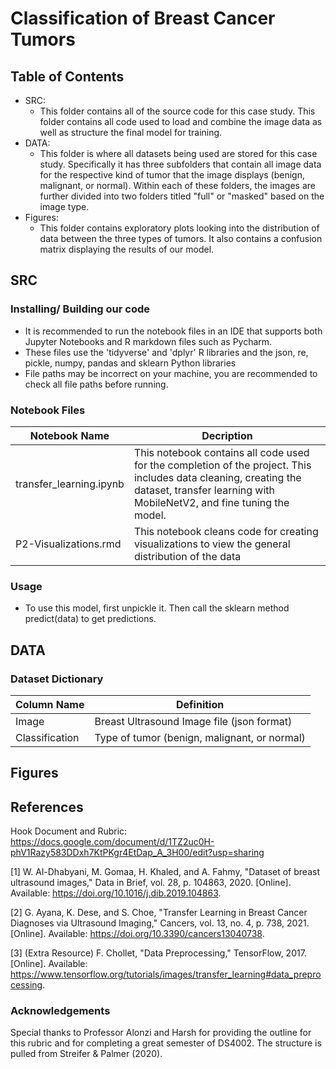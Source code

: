 # Classification of Breast Cancer Tumors

## Table of Contents
- SRC:
  - This folder contains all of the source code for this case study. This folder contains all code used to load and combine the image data as well as structure the final model for training.
- DATA:
  - This folder is where all datasets being used are stored for this case study. Specifically it has three subfolders that contain all image data for the respective kind of tumor that the image displays (benign, malignant, or normal). Within each of these folders, the images are further divided into two folders titled "full" or "masked" based on the image type.
- Figures:
  -  This folder contains exploratory plots looking into the distribution of data between the three types of tumors. It also contains a confusion matrix displaying the results of our model.

## SRC
### Installing/ Building our code
- It is recommended to run the notebook files in an IDE that supports both Jupyter Notebooks and R markdown files such as Pycharm.
- These files use the 'tidyverse' and 'dplyr' R libraries and the json, re, pickle, numpy, pandas and sklearn Python libraries
- File paths may be incorrect on your machine, you are recommended to check all file paths before running.


### Notebook Files
| Notebook Name | Decription |
| -------- | -------- |
| transfer_learning.ipynb | This notebook contains all code used for the completion of the project. This includes data cleaning, creating the dataset, transfer learning with MobileNetV2, and fine tuning the model. |
| P2-Visualizations.rmd | This notebook cleans code for creating visualizations to view the general distribution of the data |

### Usage
- To use this model, first unpickle it. Then call the sklearn method predict(data) to get predictions.

## DATA
### Dataset Dictionary
| Column Name | Definition | 
| -------- | -------- |
| Image | Breast Ultrasound Image file (json format)|
| Classification | Type of tumor (benign, malignant, or normal)|

## Figures


## References
Hook Document and Rubric: https://docs.google.com/document/d/1TZ2uc0H-phV1Razy583DDxh7KtPKgr4EtDap_A_3H00/edit?usp=sharing

[1] W. Al-Dhabyani, M. Gomaa, H. Khaled, and A. Fahmy, "Dataset of breast ultrasound images," Data in Brief, vol. 28, p. 104863, 2020. [Online]. Available: https://doi.org/10.1016/j.dib.2019.104863.

[2] G. Ayana, K. Dese, and S. Choe, "Transfer Learning in Breast Cancer Diagnoses via Ultrasound Imaging," Cancers, vol. 13, no. 4, p. 738, 2021. [Online]. Available: https://doi.org/10.3390/cancers13040738.

[3] (Extra Resource) F. Chollet, "Data Preprocessing," TensorFlow, 2017. [Online]. Available: https://www.tensorflow.org/tutorials/images/transfer_learning#data_preprocessing. 

### Acknowledgements
Special thanks to Professor Alonzi and Harsh for providing the outline for this rubric and for completing a great semester of DS4002. The structure is pulled from Streifer & Palmer (2020).
